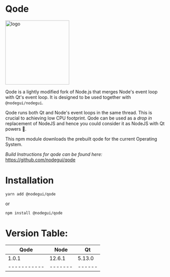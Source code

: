 # Qode

<img alt="logo" src="https://github.com/nodegui/nodegui/raw/master/extras/logo/nodegui.png" height="200" />

Qode is a lightly modified fork of Node.js that merges Node's event loop with Qt's event loop.
It is designed to be used together with `@nodegui/nodegui`.

Qode runs both Qt and Node's event loops in the same thread. This is crucial to achieving low CPU footprint.
Qode can be used as a _drop in_ replacement of NodeJS and hence you could consider it as NodeJS with Qt powers 💪.

This npm module downloads the prebuilt qode for the current Operating System.

_Build Instructions for qode can be found here:_ https://github.com/nodegui/qode

# Installation

```
yarn add @nodegui/qode
```

or

```
npm install @nodegui/qode
```

# Version Table:

| Qode        | Node    | Qt     |
| ----------- | ------- | ------ |
| 1.0.1       | 12.6.1  | 5.13.0 |
| ----------- | ------- | ------ |
